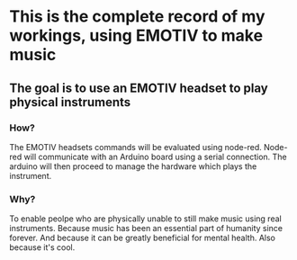 # This is the complete record of my workings, using EMOTIV to make music
## The goal is to use an EMOTIV headset to play physical instruments

### How?
The EMOTIV headsets commands will be evaluated using node-red. Node-red will communicate with an Arduino board using a serial connection. The arduino will then proceed to manage the hardware which plays the instrument.

### Why?
To enable peolpe who are physically unable to still make music using real instruments. Because music has been an essential part of humanity since forever. And because it can be greatly beneficial for mental health. Also because it's cool.